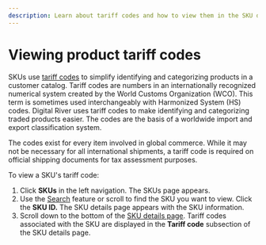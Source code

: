 ```yaml
---
description: Learn about tariff codes and how to view them in the SKU details page
---
```


# Viewing product tariff codes

SKUs use [tariff codes](../../../../general-resources/glossary.md#tariff-code) to simplify identifying and categorizing products in a customer catalog. Tariff codes are numbers in an internationally recognized numerical system created by the World Customs Organization (WCO). This term is sometimes used interchangeably with Harmonized System (HS) codes. Digital River uses tariff codes to make identifying and categorizing traded products easier. The codes are the basis of a worldwide import and export classification system.

The codes exist for every item involved in global commerce. While it may not be necessary for all international shipments, a tariff code is required on official shipping documents for tax assessment purposes.

To view a SKU's tariff code:

1. Click **SKUs** in the left navigation. The SKUs page appears.
2. Use the [Search](searching-for-skus.md) feature or scroll to find the SKU you want to view. Click the **SKU ID.** The SKU details page appears with the SKU information.
3. Scroll down to the bottom of the [SKU details page](viewing-the-sku-details.md). Tariff codes associated with the SKU are displayed in the **Tariff code** subsection of the SKU details page.
